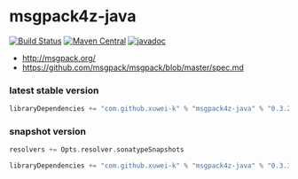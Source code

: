 # msgpack4z-java

[![Build Status](https://secure.travis-ci.org/msgpack4z/msgpack4z-java.png?branch=master)](http://travis-ci.org/msgpack4z/msgpack4z-java)
[![Maven Central](https://maven-badges.herokuapp.com/maven-central/com.github.xuwei-k/msgpack4z-java/badge.svg)](https://maven-badges.herokuapp.com/maven-central/com.github.xuwei-k/msgpack4z-java)
[![javadoc](http://javadoc-badge.appspot.com/com.github.xuwei-k/msgpack4z-java.svg?label=javadoc)](http://javadoc-badge.appspot.com/com.github.xuwei-k/msgpack4z-java)

- <http://msgpack.org/>
- <https://github.com/msgpack/msgpack/blob/master/spec.md>

### latest stable version

```scala
libraryDependencies += "com.github.xuwei-k" % "msgpack4z-java" % "0.3.2"
```


### snapshot version

```scala
resolvers += Opts.resolver.sonatypeSnapshots

libraryDependencies += "com.github.xuwei-k" % "msgpack4z-java" % "0.3.3-SNAPSHOT"
```
